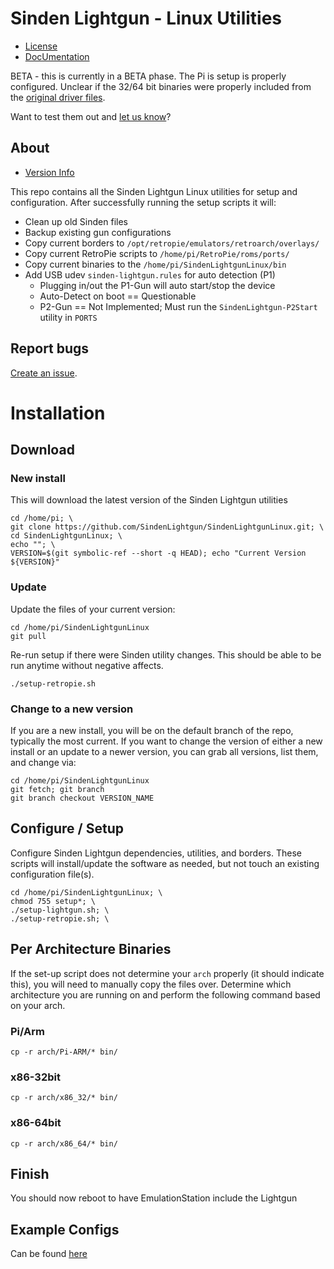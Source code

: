 # Sinden Lightgun - Linux Utilities

- [License](License.md)
- [DocUmentation](SindenLightgunDocumentationV1.05_Linux.pdf)

BETA - this is currently in a BETA phase. The Pi is setup is properly configured. Unclear if the 32/64 bit binaries were properly included from the [original driver files](https://www.sindenlightgun.com/drivers/).

Want to test them out and [let us know](https://github.com/SindenLightgun/SindenLightgunLinux/issues/1)?

## About

- [Version Info](Version.md)

This repo contains all the Sinden Lightgun Linux utilities for setup and configuration. After successfully running the setup scripts it will:

- Clean up old Sinden files
- Backup existing gun configurations
- Copy current borders to `/opt/retropie/emulators/retroarch/overlays/`
- Copy current RetroPie scripts to `/home/pi/RetroPie/roms/ports/`
- Copy current binaries to the `/home/pi/SindenLightgunLinux/bin`
- Add USB udev `sinden-lightgun.rules` for auto detection (P1)
    - Plugging in/out the P1-Gun will auto start/stop the device
    - Auto-Detect on boot == Questionable
    - P2-Gun == Not Implemented; Must run the `SindenLightgun-P2Start` utility in `PORTS`

## Report bugs

[Create an issue](https://github.com/SindenLightgun/SindenLightgunLinux/issues).

# Installation

## Download

### New install

This will download the latest version of the Sinden Lightgun utilities

```
cd /home/pi; \
git clone https://github.com/SindenLightgun/SindenLightgunLinux.git; \
cd SindenLightgunLinux; \
echo ""; \
VERSION=$(git symbolic-ref --short -q HEAD); echo "Current Version ${VERSION}"
```

### Update

Update the files of your current version:

```
cd /home/pi/SindenLightgunLinux
git pull
```

Re-run setup if there were Sinden utility changes. This should be able to be run anytime without negative affects.

```
./setup-retropie.sh
```

### Change to a new version

If you are a new install, you will be on the default branch of the repo, typically the most current. If you want to change the version of either a new install or an update to a newer version, you can grab all versions, list them, and change via:

```
cd /home/pi/SindenLightgunLinux
git fetch; git branch
git branch checkout VERSION_NAME
```


## Configure / Setup

Configure Sinden Lightgun dependencies, utilities, and borders. These scripts will install/update the software as needed, but not touch an existing configuration file(s).

```
cd /home/pi/SindenLightgunLinux; \
chmod 755 setup*; \
./setup-lightgun.sh; \
./setup-retropie.sh; \
```

## Per Architecture Binaries

If the set-up script does not determine your `arch` properly (it should indicate this), you will need to manually copy the files over. Determine which architecture you are running on and perform the following command based on your arch.

### Pi/Arm

```
cp -r arch/Pi-ARM/* bin/
```

### x86-32bit

```
cp -r arch/x86_32/* bin/
```

### x86-64bit

```
cp -r arch/x86_64/* bin/
```

## Finish

You should now reboot to have EmulationStation include the Lightgun

## Example Configs

Can be found [here](Examples.md)


